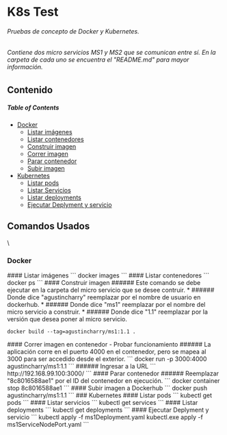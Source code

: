 # K8s Test
###### Pruebas de concepto de Docker y Kubernetes.
###### Contiene dos micro servicios MS1 y MS2 que se comunican entre sí. En la carpeta de cada uno se encuentra el "README.md" para mayor información.
## Contenido


##### Table of Contents
* [Docker](#docker)
	* [Listar imágenes](#dockerImages)
	* [Listar contenedores](#dockerPs)
	* [Construir imagen](#dockerBuild)
	* [Correr imagen](#dockerRun)
	* [Parar contenedor](#dockerStop)
	* [Subir imagen](#dockerPush)
* [Kubernetes](#kubernetes)
	* [Listar pods](#k8sgetPods)
	* [Listar Servicios](#k8sgetServices)
	* [Listar deployments](#k8sgetDeploy)
	* [Ejecutar Deplyment y servicio](#k8sapply)


## Comandos Usados

<a name="docker"/>\
### Docker

<a name="dockerImages"/>
#### Listar imágenes
```
docker images
```

<a name="dockerPs"/>
#### Listar contenedores
```
docker ps
```

<a name="dockerBuild"/>
#### Construir imagen
###### Este comando se debe ejecutar en la carpeta del micro servicio que se desee contruir.
* ###### Donde dice "agustincharry" reemplazar por el nombre de usuario en dockerhub.
* ###### Donde dice "ms1" reemplazar por el nombre del micro servicio a construir.
* ###### Donde dice "1.1" reemplazar por la versión que desea poner al micro servicio.

```
docker build --tag=agustincharry/ms1:1.1 .
```
<a name="dockerRun"/>
#### Correr imagen en contenedor - Probar funcionamiento
###### La aplicación corre en el puerto 4000 en el contenedor, pero se mapea al 3000 para ser accedido desde el exterior.
```
docker run -p 3000:4000 agustincharry/ms1:1.1
```
###### Ingresar a la URL
```
http://192.168.99.100:3000/
```
<a name="dockerStop"/>
#### Parar contenedor
###### Reemplazar "8c8016588ae1" por el ID del contenedor en ejecución.
```
docker container stop 8c8016588ae1
```
<a name="dockerPush"/>
#### Subir imagen a Dockerhub
```
docker push agustincharry/ms1:1.1
```



<a name="kubernetes"/>
### Kubernetes

<a name="k8sgetPods"/>
#### Listar pods
```
kubectl get pods
```

<a name="k8sgetServices"/>
#### Listar servicios
```
kubectl get services
```

<a name="k8sgetDeploy"/>
#### Listar deployments
```
kubectl get deployments
```

<a name="k8sapply"/>
#### Ejecutar Deplyment y servicio
```
kubectl apply -f ms1Deployment.yaml
kubectl.exe apply -f ms1ServiceNodePort.yaml
```